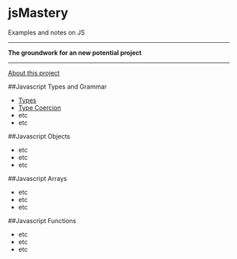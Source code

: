 # jsMastery
Examples and  notes on JS


-----

**The groundwork for an new potential project**

-----

[About this project](about.md)

##Javascript Types and Grammar

* [Types](types.md)
* [Type Coercion](types.md)
* etc
* etc

##Javascript Objects

* etc
* etc
* etc

##Javascript Arrays

* etc
* etc
* etc

##Javascript Functions

* etc
* etc
* etc